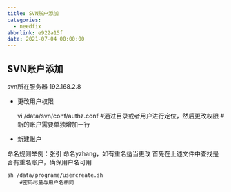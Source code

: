 ```yaml
---
title: SVN账户添加
categories:
  - needfix
abbrlink: e922a15f
date: 2021-07-04 00:00:00
---
```

## **SVN账户添加**

svn所在服务器 192.168.2.8

* 更改用户权限

    
    vi /data/svn/conf/authz.conf
        #通过目录或者用户进行定位，然后更改权限
        #新的账户需要单独增加一行
        
* 新建账户

命名规则举例：张引 命名yzhang，如有重名适当更改
首先在上述文件中查找是否有重名账户，确保用户名可用
    
    sh /data/programe/usercreate.sh 
        #密码尽量与用户名相同
    
